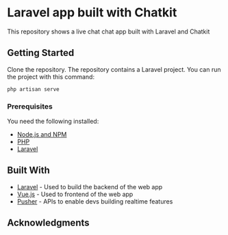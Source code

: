 # Laravel app built with Chatkit
This repository shows a live chat chat app built with Laravel and Chatkit

## Getting Started

Clone the repository. The repository contains a Laravel project. You can run the project with this command:

```
php artisan serve
```

### Prerequisites

You need the following installed:

* [Node.js and NPM](https://nodejs.org/en/download/)
* [PHP](https://www.php.net/manual/en/install.php/)
* [Laravel](https://laravel.com/docs/5.8/installation)

## Built With

* [Laravel](https://laravel.com/) - Used to build the backend of the web app
* [Vue.js](https://vuejs.org/) - Used to frontend of the web app
* [Pusher](https://pusher.com/) - APIs to enable devs building realtime features

## Acknowledgments
